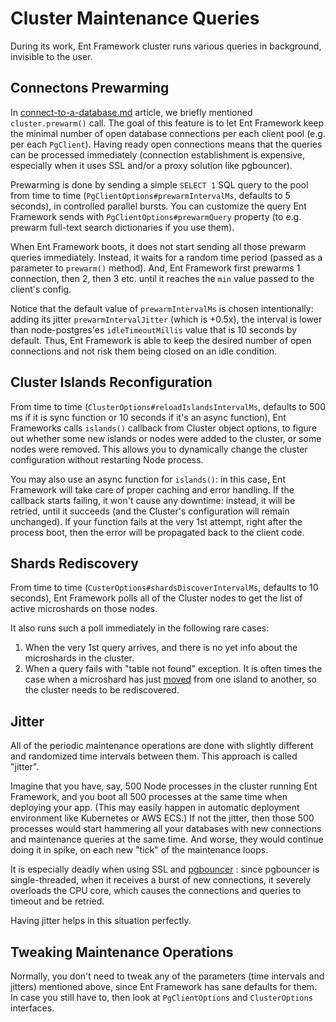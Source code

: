 # Cluster Maintenance Queries

During its work, Ent Framework cluster runs various queries in background, invisible to the user.

## Connectons Prewarming

In [connect-to-a-database.md](../getting-started/connect-to-a-database.md "mention") article, we briefly mentioned `cluster.prewarm()` call. The goal of this feature is to let Ent Framework keep the minimal number of open database connections per each client pool (e.g. per each `PgClient`). Having ready open connections means that the queries can be processed immediately (connection establishment is expensive, especially when it uses SSL and/or a proxy solution like pgbouncer).

Prewarming is done by sending a simple `SELECT 1` SQL query to the pool from time to time (`PgClientOptions#prewarmIntervalMs`, defaults to 5 seconds), in controlled parallel bursts. You can customize the query Ent Framework sends with `PgClientOptions#prewarmQuery` property (to e.g. prewarm full-text search dictionaries if you use them).

When Ent Framework boots, it does not start sending all those prewarm queries immediately. Instead, it waits for a random time period (passed as a parameter to `prewarm()` method). And, Ent Framework first prewarms 1 connection, then 2, then 3 etc. until it reaches the `min` value passed to the client's config.

Notice that the default value of `prewarmIntervalMs` is chosen intentionally: adding its jitter `prewarmIntervalJitter` (which is +0.5x), the interval is lower than node-postgres'es `idleTimeoutMillis` value that is 10 seconds by default. Thus, Ent Framework is able to keep the desired number of open connections and not risk them being closed on an idle condition.

## Cluster Islands Reconfiguration

From time to time (`ClusterOptions#reloadIslandsIntervalMs`, defaults to 500 ms if it is sync function or 10 seconds if it's an async function), Ent Frameworks calls `islands()` callback from Cluster object options, to figure out whether some new islands or nodes were added to the cluster, or some nodes were removed. This allows you to dynamically change the cluster configuration without restarting Node process.

You may also use an async function for `islands()`: in this case, Ent Framework will take care of proper caching and error handling. If the callback starts failing, it won't cause any downtime: instead, it will be retried, until it succeeds (and the Cluster's configuration will remain unchanged). If your function fails at the very 1st attempt, right after the process boot, then the error will be propagated back to the client code.

## Shards Rediscovery

From time to time (`CusterOptions#shardsDiscoverIntervalMs`, defaults to 10 seconds), Ent Framework polls all of the Cluster nodes to get the list of active microshards on those nodes.

It also runs such a poll immediately in the following rare cases:

1. When the very 1st query arrives, and there is no yet info about the microshards in the cluster.
2. When a query fails with "table not found" exception. It is often times the case when a microshard has just [moved](../scalability/shards-rebalancing-and-pg-microsharding-tool.md) from one island to another, so the cluster needs to be rediscovered.

## Jitter

All of the periodic maintenance operations are done with slightly different and randomized time intervals between them. This approach is called "jitter".

Imagine that you have, say, 500 Node processes in the cluster running Ent Framework, and you boot all 500 processes at the same time when deploying your app. (This may easily happen in automatic deployment environment like Kubernetes or AWS ECS.) If not the jitter, then those 500 processes would start hammering all your databases with new connections and maintenance queries at the same time. And worse, they would continue doing it in spike, on each new "tick" of the maintenance loops.

It is especially deadly when using SSL and [pgbouncer](https://www.pgbouncer.org) : since pgbouncer is single-threaded, when it receives a burst of new connections, it severely overloads the CPU core, which causes the connections and queries to timeout and be retried.

Having jitter helps in this situation perfectly.

## Tweaking Maintenance Operations

Normally, you don't need to tweak any of the parameters (time intervals and jitters) mentioned above, since Ent Framework has sane defaults for them. In case you still have to, then look at `PgClientOptions` and `ClusterOptions` interfaces.
